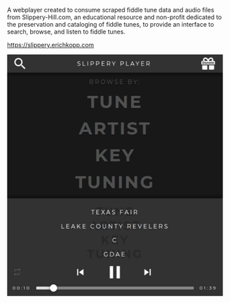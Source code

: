 A webplayer created to consume scraped fiddle tune data and audio files from Slippery-Hill.com, an educational resource and non-profit dedicated to the preservation and cataloging of fiddle tunes, to provide an interface to search, browse, and listen to fiddle tunes.

https://slippery.erichkopp.com

![screenshot](screenshot.jpeg)
